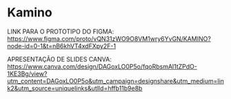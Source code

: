# Kamino

LINK PARA O PROTOTIPO DO FIGMA:
https://www.figma.com/proto/vQN31zWO9O8VM1wry6YvGN/KAMINO?node-id=0-1&t=nB6khVT4xdFXpy2F-1

APRESENTAÇÃO DE SLIDES CANVA:
https://www.canva.com/design/DAGoxLO0P5o/fqoRbsmAl1tZPdO-1KE3Bg/view?utm_content=DAGoxLO0P5o&utm_campaign=designshare&utm_medium=link2&utm_source=uniquelinks&utlId=hffb11b9e8b
